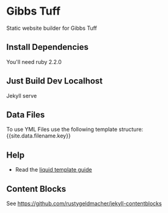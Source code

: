 # Gibbs Tuff

Static website builder for Gibbs Tuff

## Install Dependencies

You'll need ruby 2.2.0

## Just Build Dev Localhost

Jekyll serve

## Data Files

To use YML Files use the following template structure: {{site.data.filename.key}}

## Help
  * Read the [liquid template guide](https://github.com/Shopify/liquid/wiki/Liquid-for-Designers)

## Content Blocks

See https://github.com/rustygeldmacher/jekyll-contentblocks
